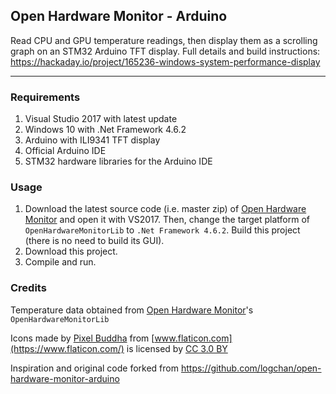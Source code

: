 ## Open Hardware Monitor - Arduino

Read CPU and GPU temperature readings, then display them as a scrolling graph on an STM32 Arduino TFT display.
Full details and build instructions: https://hackaday.io/project/165236-windows-system-performance-display

-----

### Requirements

1. Visual Studio 2017 with latest update
2. Windows 10 with .Net Framework 4.6.2
3. Arduino with ILI9341 TFT display
4. Official Arduino IDE
5. STM32 hardware libraries for the Arduino IDE

### Usage

1. Download the latest source code (i.e. master zip) of [Open Hardware Monitor](https://github.com/openhardwaremonitor/openhardwaremonitor) and open it with VS2017. Then,
change the target platform of `OpenHardwareMonitorLib` to `.Net Framework 4.6.2`. Build this project (there is no need to build its GUI).
2. Download this project.
3. Compile and run.

### Credits

Temperature data obtained from [Open Hardware Monitor](https://github.com/openhardwaremonitor/openhardwaremonitor)'s `OpenHardwareMonitorLib`

Icons made by [Pixel Buddha](https://www.flaticon.com/authors/pixel-buddha) from [www.flaticon.com](https://www.flaticon.com/) 
is licensed by [CC 3.0 BY](http://creativecommons.org/licenses/by/3.0/)

Inspiration and original code forked from https://github.com/logchan/open-hardware-monitor-arduino
